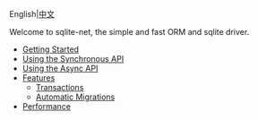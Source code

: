 ﻿﻿﻿﻿﻿﻿English|[中文](README.zh-CN.md)

Welcome to sqlite-net, the simple and fast ORM and sqlite driver.

- [Getting Started](Introduction/GettingStarted.md)
- [Using the Synchronous API](Introduction/SynchronousAPI.md)
- [Using the Async API](Introduction/AsynchronousAPI.md)
- [Features](Introduction/Features.md)
  - [Transactions](Introduction/Transactions.md)
  - [Automatic Migrations](Introduction/AutomaticMigrations.md)
- [Performance](Introduction/Performance.md)
